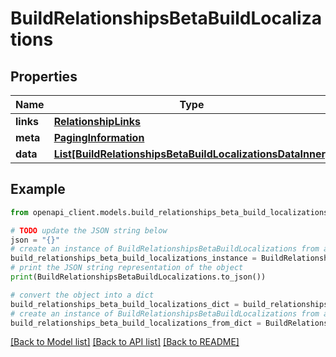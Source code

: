 # BuildRelationshipsBetaBuildLocalizations


## Properties

Name | Type | Description | Notes
------------ | ------------- | ------------- | -------------
**links** | [**RelationshipLinks**](RelationshipLinks.md) |  | [optional] 
**meta** | [**PagingInformation**](PagingInformation.md) |  | [optional] 
**data** | [**List[BuildRelationshipsBetaBuildLocalizationsDataInner]**](BuildRelationshipsBetaBuildLocalizationsDataInner.md) |  | [optional] 

## Example

```python
from openapi_client.models.build_relationships_beta_build_localizations import BuildRelationshipsBetaBuildLocalizations

# TODO update the JSON string below
json = "{}"
# create an instance of BuildRelationshipsBetaBuildLocalizations from a JSON string
build_relationships_beta_build_localizations_instance = BuildRelationshipsBetaBuildLocalizations.from_json(json)
# print the JSON string representation of the object
print(BuildRelationshipsBetaBuildLocalizations.to_json())

# convert the object into a dict
build_relationships_beta_build_localizations_dict = build_relationships_beta_build_localizations_instance.to_dict()
# create an instance of BuildRelationshipsBetaBuildLocalizations from a dict
build_relationships_beta_build_localizations_from_dict = BuildRelationshipsBetaBuildLocalizations.from_dict(build_relationships_beta_build_localizations_dict)
```
[[Back to Model list]](../README.md#documentation-for-models) [[Back to API list]](../README.md#documentation-for-api-endpoints) [[Back to README]](../README.md)


